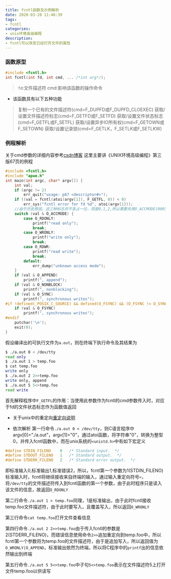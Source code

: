 ```yaml
---
title: fcntl函数及示例解析
date: 2020-03-28 11:46:39
tags:
- fcntl
categories:
- unix环境高级编程
description:
- fcntl可以改变已经打开文件的属性
---
```


<!--more-->

### 函数原型
```c
#include <fcntl.h>
int fcntl(int fd, int cmd, ... /*int arg*/);
```

> `fd`:文件描述符 cmd:影响该函数的操作命令
* 该函数具有以下五种功能
> 复制一个已有的文件描述符(cmd=F_DUPFD或F_DUPFD_CLOEXEC)
> 获取/设置文件描述符标志(cmd=F_GETFD或F_SETFD)
> 获取/设置文件状态标志(cmd=F_GETFL或F_SETFL)
> 获取/设置异步IO所有权(cmd=F_GETOWN或F_SETOWN)
> 获取/设置记录锁(cmd=F_GETLK，F_SETLK或F_SETLKW)

### 例程解析
关于cmd参数的详细内容参考[csdn博客](https://blog.csdn.net/qq_37414405/article/details/83690447)
这里主要讲《UNIX环境高级编程》第三版67页的例程
```C
#include <fcntl.h>
#include "apue.h"
int main(int argc, char* argv[]) {
    int val;
    if (argc != 2)
        err_quit("usage: p67 <descriptor#>");
    if ((val = fcntl(atoi(argv[1]), F_GETFL, 0)) < 0)
        err_sys("fcntl error for fd %d", atoi(argv[1]));
    //由于历史原因，这三种标志并不各占一位，而是0,1,2,所以需要先用O_ACCMODE(0003)取得访问方式位
    switch (val & O_ACCMODE) {
        case O_RDONLY:
            printf("read only");
            break;
        case O_WRONLY:
            printf("write only");
            break;
        case O_RDWR:
            printf("read write");
            break;
        default:
            err_dump("unknown access mode");
    }
    if (val & O_APPEND)
        printf(", append");
    if (val & O_NONBLOCK)
        printf(", nonblocking");
    if (val & O_SYNC)
        printf(", synchronous writes");
#if !defined(_POSIX_C_SOURCE) && defined(O_FSYNC) && (O_FSYNC != O_SYNC)
    if (val & O_FSYNC)
        printf(", synchronous writes");
#endif
    putchar('\n');
    exit(0);
}
```

假设编译出的可执行文件为`a.out`，则在终端下执行命令及其结果为
```bash
$ ./a.out 0 < /dev/tty
read only
$ ./a.out 1 > temp.foo
$ cat temp.foo
write only
$ ./a.out 2 2>>temp.foo
write only, append
$ ./a.out 5 5<>temp.foo
read write
```

首先解释程序中`F_GETFL`的作用：当使用此参数作为fcntl的cmd参数传入时，对应于fd的文件状态标志作为函数值返回
* 关于unix中的重定向[重定向说明](http://www.duguosheng.xyz/2020/03/27/unix%E4%B8%8B%E7%9A%84%E9%87%8D%E5%AE%9A%E5%90%91/#more)

* 依次解析
第一行命令`./a.out 0 < /dev/tty`，则C语言程序中argv[0]="./a.out"，argv[1]="0"，通过atoi函数，将字符串"0"，转换为整型0，并传入fcntl函数中，而在unix系统的`<unistd.h>`中有如下宏定义
```C
#define	STDIN_FILENO	0	/* Standard input.  */
#define	STDOUT_FILENO	1	/* Standard output.  */
#define	STDERR_FILENO	2	/* Standard error output.  */
```

即标准输入0,标准输出1,标准错误2，所以，fcntl第一个参数为1(STDIN_FILENO)标准输入时，fcntl将继续接收来自终端的输入，通过输入重定向符号`<`，将`/dev/tty`的文件描述符传入到fcntl函数的第一个参数，由于此时程序只是读入该文件的信息，故返回`O_RDONLY`

第二行命令`./a.out 1 > temp.foo`同理，1是标准输出，由于此时fcntl接收temp.foo文件描述符，由于此时要写入，且覆盖写入，所以返回`O_WRONLY`

第三行命令`cat temp.foo`打开文件查看信息

第四行命令`./a.out 2 2>>temp.foo`由于传入fcntl的参数是2(STDERR_FILENO)，而错误信息使用命令`2>>`追加重定向到temp.foo中，所以fcntl第一个参数将为temp.foo的文件描述符，由于是追加写入，所以返回值为`O_WRONLY|O_APPEND`，标准输出依然为终端，所以将C程序中的`printf`出的信息依然输出到终端

第五行命令`./a.out 5 5<>temp.foo`中子句`5<>temp.foo`表示在文件描述符5上打开文件temp.foo以供读写
